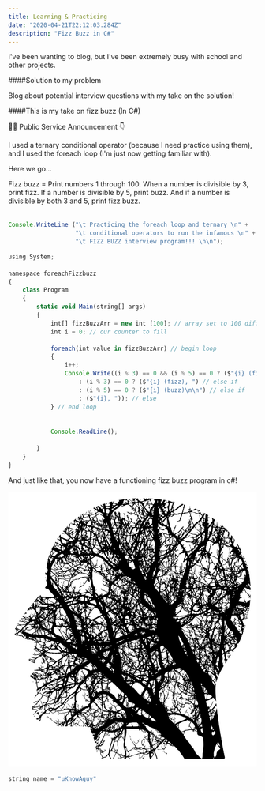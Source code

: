 ```yaml
---
title: Learning & Practicing
date: "2020-04-21T22:12:03.284Z"
description: "Fizz Buzz in C#"
---
```

I've been wanting to blog, but I've been extremely busy with school 
and other projects. 

####Solution to my problem

Blog about potential interview questions with my
take on the solution!

####This is my take on fizz buzz (In C#)



🙋‍♂️ Public Service Announcement 👇

I used a ternary conditional operator (because I need practice using them), and I used the foreach loop (I'm just now getting familiar with).

Here we go...

Fizz buzz = Print numbers 1 through 100. When a number is divisible by 3, print fizz. If a number is divisible by 5, print buzz. And if a number is divisible by both 3 and 5, print fizz buzz. 
```js

Console.WriteLine ("\t Practicing the foreach loop and ternary \n" +
                   "\t conditional operators to run the infamous \n" +
                   "\t FIZZ BUZZ interview program!!! \n\n");

```


```js
using System;

namespace foreachFizzbuzz
{
    class Program
    {
        static void Main(string[] args)
        {
            int[] fizzBuzzArr = new int [100]; // array set to 100 different integers
            int i = 0; // our counter to fill            

            foreach(int value in fizzBuzzArr) // begin loop
            {                
                i++;                
                Console.Write((i % 3) == 0 && (i % 5) == 0 ? ($"{i} (fizz buzz)\n\n")  // initial if
                    : (i % 3) == 0 ? ($"{i} (fizz), ") // else if
                    : (i % 5) == 0 ? ($"{i} (buzz)\n\n") // else if
                    : ($"{i}, ")); // else                
            } // end loop


            Console.ReadLine();

        }
    }
}
```

And just like that, you now have a functioning fizz buzz program in c#!    

<!-- <a name="abcd">`youtube: https://www.youtube.com/watch?v=xJVHWhO9bJY&t=2046s`</a> -->


![A picture I found on the internet](./connect.svg)

```js
string name = "uKnowAguy"
```


